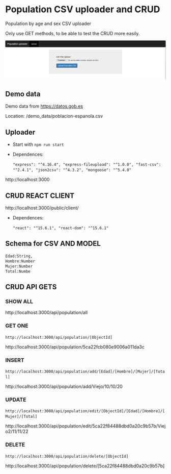 # Population CSV uploader and CRUD

Population by age and sex CSV uploader

Only use GET methods, to be able to test the CRUD more easily.

![](./demo_data/screenShot.png)


## Demo data 

Demo data from https://datos.gob.es

Location: /demo_data/poblacion-espanola.csv

## Uploader

- Start with `npm run start`

- Dependences:

    `"express": "^4.16.4",
    "express-fileupload": "^1.0.0",
    "fast-csv": "^2.4.1",
    "json2csv": "^4.3.2",
    "mongoose": "^5.4.0"`

http://localhost:3000

## CRUD REACT CLIENT

http://localhost:3000/public/client/

- Dependences:

    `"react": "^15.6.1",
    "react-dom": "^15.6.1"`

## Schema for CSV AND MODEL

    Edad:String,
    Hombre:Number
    Mujer:Number
    Total:Numbe

## CRUD API GETS

### SHOW ALL 
http://localhost:3000/api/population/all

### GET ONE
`http://localhost:3000/api/population/[ObjectId]`

http://localhost:3000/api/population/5ca22fcb080e9006a011da3c

### INSERT
`http://localhost:3000/api/population/add/[Edad]/[Hombre]/[Mujer]/[Total]`

http://localhost:3000/api/population/add/Viejo/10/10/20

### UPDATE
`http://localhost:3000/api/population/edit/[ObjectId]/[Edad]/[Hombre]/[Mujer]/[Total]`

http://localhost:3000/api/population/edit/5ca22f84488dbd0a20c9b57b/Viejo2/11/11/22

### DELETE
`http://localhost:3000/api/population/delete/[ObjectId]`

http://localhost:3000/api/population/delete/[5ca22f84488dbd0a20c9b57b]